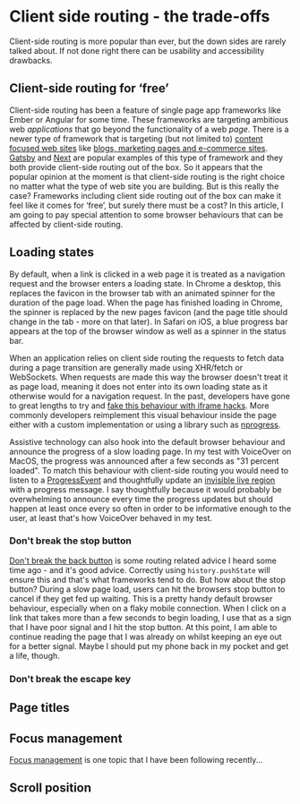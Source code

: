 # Client side routing - the trade-offs

Client-side routing is more popular than ever, but the down sides are rarely talked about. If not done right there can be usability and accessibility drawbacks.

## Client-side routing for ‘free’

Client-side routing has been a feature of single page app frameworks like Ember or Angular for some time. These frameworks are targeting ambitious web _applications_ that go beyond the functionality of a web _page_. There is a newer type of framework that is targeting (but not limited to) [content focused web sites](https://www.gatsbyjs.org/showcase/) like [blogs, marketing pages and e-commerce sites](https://nextjs.org/showcase/). [Gatsby](https://www.gatsbyjs.org/docs/gatsby-link/) and [Next](https://github.com/zeit/next.js/#routing) are popular examples of this type of framework and they both provide client-side routing out of the box. So it appears that the popular opinion at the moment is that client-side routing is the right choice no matter what the type of web site you are building. But is this really the case? Frameworks including client side routing out of the box can make it feel like it comes for ‘free’, but surely there must be a cost? In this article, I am going to pay special attention to some browser behaviours that can be affected by client-side routing.

## Loading states

By default, when a link is clicked in a web page it is treated as a navigation request and the browser enters a loading state. In Chrome a desktop, this replaces the favicon in the browser tab with an animated spinner for the duration of the page load. When the page has finished loading in Chrome, the spinner is replaced by the new pages favicon (and the page title should change in the tab - more on that later). In Safari on iOS, a blue progress bar appears at the top of the browser window as well as a spinner in the status bar.

When an application relies on client side routing the requests to fetch data during a page transition are generally made using XHR/fetch or WebSockets. When requests are made this way the browser doesn't treat it as page load, meaning it does not enter into its own loading state as it otherwise would for a navigation request. In the past, developers have gone to great lengths to try and [fake this behaviour with iframe hacks](https://stackoverflow.com/questions/1918218/how-to-have-ajax-trigger-the-browsers-loading-indicator). More commonly developers reimplement this visual behaviour inside the page either with a custom implementation or using a library such as [nprogress](http://ricostacruz.com/nprogress/).

Assistive technology can also hook into the default browser behaviour and announce the progress of a slow loading page. In my test with VoiceOver on MacOS, the progress was announced after a few seconds as "31 percent loaded". To match this behaviour with client-side routing you would need to listen to a [ProgressEvent](https://developer.mozilla.org/en-US/docs/Web/API/ProgressEvent) and thoughtfully update an [invisible live region](https://inclusive-components.design/notifications/#invisibleliveregions) with a progress message. I say thoughtfully because it would probably be overwhelming to announce every time the progress updates but should happen at least once every so often in order to be informative enough to the user, at least that's how VoiceOver behaved in my test.

### Don't break the stop button

[Don't break the back button](https://ux.stackexchange.com/questions/42392/does-dont-break-the-back-button-apply-to-web-applications) is some routing related advice I heard some time ago - and it's good advice. Correctly using `history.pushState` will ensure this and that's what frameworks tend to do. But how about the stop button? During a slow page load, users can hit the browsers stop button to cancel if they get fed up waiting. This is a pretty handy default browser behaviour, especially when on a flaky mobile connection. When I click on a link that takes more than a few seconds to begin loading, I use that as a sign that I have poor signal and I hit the stop button. At this point, I am able to continue reading the page that I was already on whilst keeping an eye out for a better signal. Maybe I should put my phone back in my pocket and get a life, though.

### Don't break the escape key

## Page titles

## Focus management
[Focus management](https://www.smashingmagazine.com/2015/05/client-rendered-accessibility/#focus-management) is one topic that I have been following recently...

## Scroll position
